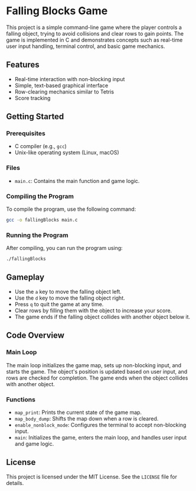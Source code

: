 # Falling Blocks Game

This project is a simple command-line game where the player controls a falling object, trying to avoid collisions and clear rows to gain points. The game is implemented in C and demonstrates concepts such as real-time user input handling, terminal control, and basic game mechanics.

## Features

- Real-time interaction with non-blocking input
- Simple, text-based graphical interface
- Row-clearing mechanics similar to Tetris
- Score tracking

## Getting Started

### Prerequisites

- C compiler (e.g., `gcc`)
- Unix-like operating system (Linux, macOS)

### Files

- `main.c`: Contains the main function and game logic.

### Compiling the Program

To compile the program, use the following command:

```bash
gcc -o fallingBlocks main.c
```

### Running the Program

After compiling, you can run the program using:

```bash
./fallingBlocks
```

## Gameplay

- Use the `a` key to move the falling object left.
- Use the `d` key to move the falling object right.
- Press `q` to quit the game at any time.
- Clear rows by filling them with the object to increase your score.
- The game ends if the falling object collides with another object below it.

## Code Overview

### Main Loop

The main loop initializes the game map, sets up non-blocking input, and starts the game. The object's position is updated based on user input, and rows are checked for completion. The game ends when the object collides with another object.

### Functions

- `map_print`: Prints the current state of the game map.
- `map_body_dump`: Shifts the map down when a row is cleared.
- `enable_nonblock_mode`: Configures the terminal to accept non-blocking input.
- `main`: Initializes the game, enters the main loop, and handles user input and game logic.

## License

This project is licensed under the MIT License. See the `LICENSE` file for details.
